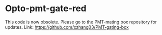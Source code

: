 # Opto-pmt-gate-red
This code is now obsolete. Please go to the PMT-mating box repository for updates.
Link: https://github.com/xzhang03/PMT-gating-box
